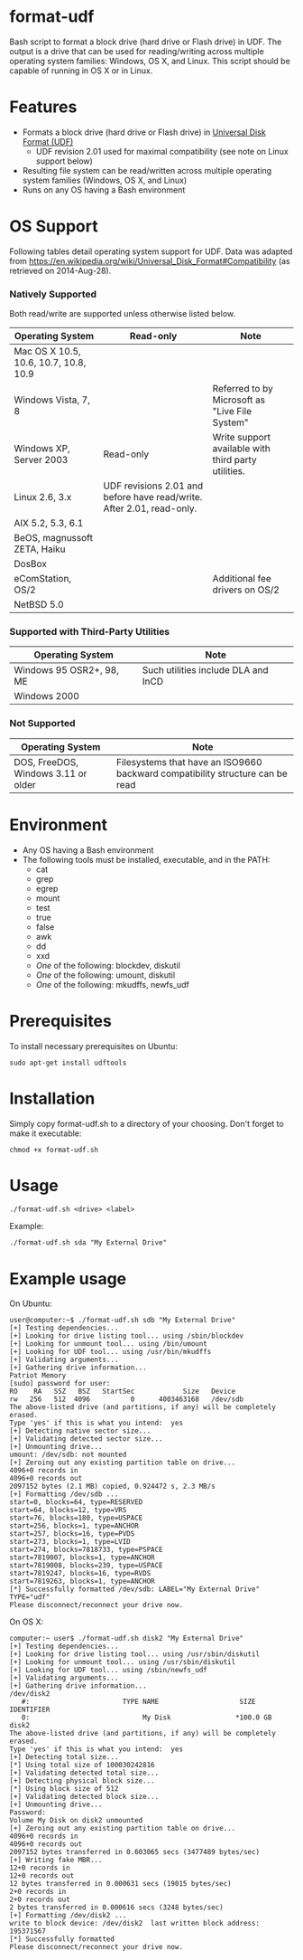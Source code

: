 format-udf
==========

Bash script to format a block drive (hard drive or Flash drive) in UDF.  The output is a drive that can be used for reading/writing across multiple operating system families:  Windows, OS X, and Linux.  This script should be capable of running in OS X or in Linux.


# Features
* Formats a block drive (hard drive or Flash drive) in <a href="https://en.wikipedia.org/wiki/Universal_Disk_Format">Universal Disk Format (UDF)</a>
    * UDF revision 2.01 used for maximal compatibility (see note on Linux support below)
* Resulting file system can be read/written across multiple operating system families (Windows, OS X, and Linux)
* Runs on any OS having a Bash environment


# OS Support
Following tables detail operating system support for UDF.  Data was adapted from https://en.wikipedia.org/wiki/Universal_Disk_Format#Compatibility (as retrieved on 2014-Aug-28).


### Natively Supported
Both read/write are supported unless otherwise listed below.

Operating System			|Read-only				|Note
----------------------------------------|---------------------------------------|----------------------------------------
Mac OS X 10.5, 10.6, 10.7, 10.8, 10.9	|					|
Windows Vista, 7, 8			|					|Referred to by Microsoft as "Live File System"
Windows XP, Server 2003			|Read-only				|Write support available with third party utilities.
Linux 2.6, 3.x				|UDF revisions 2.01 and before have read/write.  After 2.01, read-only.	| 
AIX 5.2, 5.3, 6.1			|					|
BeOS, magnussoft ZETA, Haiku		|					|
DosBox					|					|
eComStation, OS/2			|					|Additional fee drivers on OS/2
NetBSD 5.0				|					|


### Supported with Third-Party Utilities
Operating System			|Note
----------------------------------------|-----------------------------------
Windows 95 OSR2+, 98, ME		|Such utilities include DLA and InCD
Windows 2000				|


### Not Supported
Operating System			|Note
----------------------------------------|-------------------------------------------------
DOS, FreeDOS, Windows 3.11 or older	|Filesystems that have an ISO9660 backward compatibility structure can be read


# Environment
* Any OS having a Bash environment
* The following tools must be installed, executable, and in the PATH:
    * cat
    * grep
    * egrep
    * mount
    * test
    * true
    * false
    * awk
    * dd
    * xxd
    * *One* of the following:  blockdev, diskutil
    * *One* of the following:  umount, diskutil
    * *One* of the following:  mkudffs, newfs_udf


# Prerequisites
To install necessary prerequisites on Ubuntu:

    sudo apt-get install udftools


# Installation
Simply copy format-udf.sh to a directory of your choosing.  Don't forget to make it executable:

    chmod +x format-udf.sh


# Usage
```
./format-udf.sh <drive> <label>
```
Example:
```
./format-udf.sh sda "My External Drive"
```


# Example usage
On Ubuntu:
```
user@computer:~$ ./format-udf.sh sdb "My External Drive"
[+] Testing dependencies...
[+] Looking for drive listing tool... using /sbin/blockdev
[+] Looking for unmount tool... using /bin/umount
[+] Looking for UDF tool... using /usr/bin/mkudffs
[+] Validating arguments...
[+] Gathering drive information...
Patriot Memory
[sudo] password for user: 
RO    RA   SSZ   BSZ   StartSec            Size   Device
rw   256   512  4096          0      4003463168   /dev/sdb
The above-listed drive (and partitions, if any) will be completely erased.
Type 'yes' if this is what you intend:  yes
[+] Detecting native sector size...
[+] Validating detected sector size...
[+] Unmounting drive...
umount: /dev/sdb: not mounted
[+] Zeroing out any existing partition table on drive...
4096+0 records in
4096+0 records out
2097152 bytes (2.1 MB) copied, 0.924472 s, 2.3 MB/s
[+] Formatting /dev/sdb ...
start=0, blocks=64, type=RESERVED 
start=64, blocks=12, type=VRS 
start=76, blocks=180, type=USPACE 
start=256, blocks=1, type=ANCHOR 
start=257, blocks=16, type=PVDS 
start=273, blocks=1, type=LVID 
start=274, blocks=7818733, type=PSPACE 
start=7819007, blocks=1, type=ANCHOR 
start=7819008, blocks=239, type=USPACE 
start=7819247, blocks=16, type=RVDS 
start=7819263, blocks=1, type=ANCHOR 
[*] Successfully formatted /dev/sdb: LABEL="My External Drive" TYPE="udf"
Please disconnect/reconnect your drive now.
```

On OS X:
```
computer:~ user$ ./format-udf.sh disk2 "My External Drive"
[+] Testing dependencies...
[+] Looking for drive listing tool... using /usr/sbin/diskutil
[+] Looking for unmount tool... using /usr/sbin/diskutil
[+] Looking for UDF tool... using /sbin/newfs_udf
[+] Validating arguments...
[+] Gathering drive information...
/dev/disk2
   #:                       TYPE NAME                    SIZE       IDENTIFIER
   0:                            My Disk                *100.0 GB   disk2
The above-listed drive (and partitions, if any) will be completely erased.
Type 'yes' if this is what you intend:  yes
[+] Detecting total size...
[*] Using total size of 100030242816
[+] Validating detected total size...
[+] Detecting physical block size...
[*] Using block size of 512
[+] Validating detected block size...
[+] Unmounting drive...
Password:
Volume My Disk on disk2 unmounted
[+] Zeroing out any existing partition table on drive...
4096+0 records in
4096+0 records out
2097152 bytes transferred in 0.603065 secs (3477489 bytes/sec)
[+] Writing fake MBR...
12+0 records in
12+0 records out
12 bytes transferred in 0.000631 secs (19015 bytes/sec)
2+0 records in
2+0 records out
2 bytes transferred in 0.000616 secs (3248 bytes/sec)
[+] Formatting /dev/disk2 ...
write to block device: /dev/disk2  last written block address: 195371567
[*] Successfully formatted
Please disconnect/reconnect your drive now.
```
